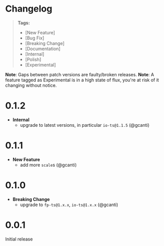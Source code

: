 # Changelog

> **Tags:**
>
> - [New Feature]
> - [Bug Fix]
> - [Breaking Change]
> - [Documentation]
> - [Internal]
> - [Polish]
> - [Experimental]

**Note**: Gaps between patch versions are faulty/broken releases. **Note**: A feature tagged as Experimental is in a
high state of flux, you're at risk of it changing without notice.

# 0.1.2

- **Internal**
  - upgrade to latest versions, in particular `io-ts@1.1.5` (@gcanti)

# 0.1.1

- **New Feature**
  - add more `scale`s (@gcanti)

# 0.1.0

- **Breaking Change**
  - upgrade to `fp-ts@1.x.x`, `io-ts@1.x.x` (@gcanti)

# 0.0.1

Initial release
